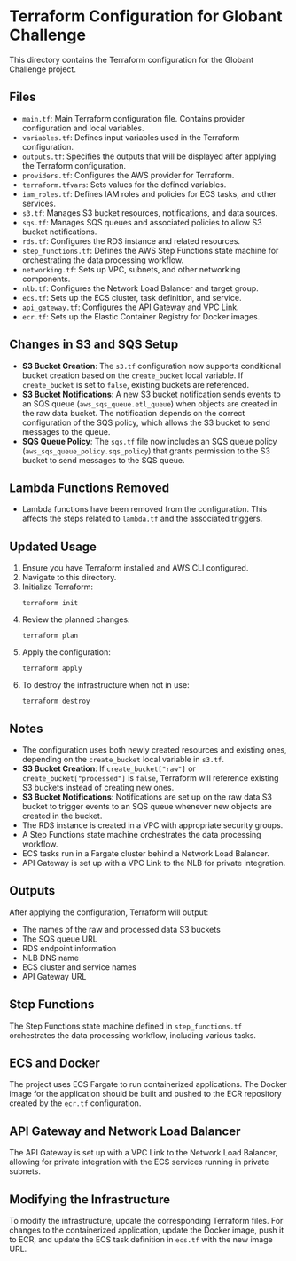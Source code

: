 # Terraform Configuration for Globant Challenge

This directory contains the Terraform configuration for the Globant Challenge project.

## Files

- `main.tf`: Main Terraform configuration file. Contains provider configuration and local variables.
- `variables.tf`: Defines input variables used in the Terraform configuration.
- `outputs.tf`: Specifies the outputs that will be displayed after applying the Terraform configuration.
- `providers.tf`: Configures the AWS provider for Terraform.
- `terraform.tfvars`: Sets values for the defined variables.
- `iam_roles.tf`: Defines IAM roles and policies for ECS tasks, and other services.
- `s3.tf`: Manages S3 bucket resources, notifications, and data sources.
- `sqs.tf`: Manages SQS queues and associated policies to allow S3 bucket notifications.
- `rds.tf`: Configures the RDS instance and related resources.
- `step_functions.tf`: Defines the AWS Step Functions state machine for orchestrating the data processing workflow.
- `networking.tf`: Sets up VPC, subnets, and other networking components.
- `nlb.tf`: Configures the Network Load Balancer and target group.
- `ecs.tf`: Sets up the ECS cluster, task definition, and service.
- `api_gateway.tf`: Configures the API Gateway and VPC Link.
- `ecr.tf`: Sets up the Elastic Container Registry for Docker images.

## Changes in S3 and SQS Setup

- **S3 Bucket Creation**: The `s3.tf` configuration now supports conditional bucket creation based on the `create_bucket` local variable. If `create_bucket` is set to `false`, existing buckets are referenced.
- **S3 Bucket Notifications**: A new S3 bucket notification sends events to an SQS queue (`aws_sqs_queue.etl_queue`) when objects are created in the raw data bucket. The notification depends on the correct configuration of the SQS policy, which allows the S3 bucket to send messages to the queue.
- **SQS Queue Policy**: The `sqs.tf` file now includes an SQS queue policy (`aws_sqs_queue_policy.sqs_policy`) that grants permission to the S3 bucket to send messages to the SQS queue.

## Lambda Functions Removed

- Lambda functions have been removed from the configuration. This affects the steps related to `lambda.tf` and the associated triggers.

## Updated Usage

1. Ensure you have Terraform installed and AWS CLI configured.
2. Navigate to this directory.
3. Initialize Terraform:
   ```
   terraform init
   ```
4. Review the planned changes:
   ```
   terraform plan
   ```
5. Apply the configuration:
   ```
   terraform apply
   ```
6. To destroy the infrastructure when not in use:
   ```
   terraform destroy
   ```

## Notes

- The configuration uses both newly created resources and existing ones, depending on the `create_bucket` local variable in `s3.tf`.
- **S3 Bucket Creation**: If `create_bucket["raw"]` or `create_bucket["processed"]` is `false`, Terraform will reference existing S3 buckets instead of creating new ones.
- **S3 Bucket Notifications**: Notifications are set up on the raw data S3 bucket to trigger events to an SQS queue whenever new objects are created in the bucket.
- The RDS instance is created in a VPC with appropriate security groups.
- A Step Functions state machine orchestrates the data processing workflow.
- ECS tasks run in a Fargate cluster behind a Network Load Balancer.
- API Gateway is set up with a VPC Link to the NLB for private integration.

## Outputs

After applying the configuration, Terraform will output:
- The names of the raw and processed data S3 buckets
- The SQS queue URL
- RDS endpoint information
- NLB DNS name
- ECS cluster and service names
- API Gateway URL

## Step Functions

The Step Functions state machine defined in `step_functions.tf` orchestrates the data processing workflow, including various tasks.

## ECS and Docker

The project uses ECS Fargate to run containerized applications. The Docker image for the application should be built and pushed to the ECR repository created by the `ecr.tf` configuration.

## API Gateway and Network Load Balancer

The API Gateway is set up with a VPC Link to the Network Load Balancer, allowing for private integration with the ECS services running in private subnets.

## Modifying the Infrastructure

To modify the infrastructure, update the corresponding Terraform files. For changes to the containerized application, update the Docker image, push it to ECR, and update the ECS task definition in `ecs.tf` with the new image URL.

